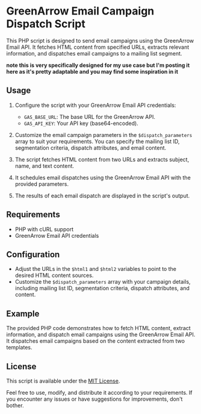 # GreenArrow Email Campaign Dispatch Script

This PHP script is designed to send email campaigns using the GreenArrow Email API. It fetches HTML content from specified URLs, extracts relevant information, and dispatches email campaigns to a mailing list segment.

**note this is very specifically designed for my use case but I'm posting it here as it's pretty adaptable and you may find some inspiration in it**

## Usage

1. Configure the script with your GreenArrow Email API credentials:
   - `GAS_BASE_URL`: The base URL for the GreenArrow API.
   - `GAS_API_KEY`: Your API key (base64-encoded).

2. Customize the email campaign parameters in the `$dispatch_parameters` array to suit your requirements. You can specify the mailing list ID, segmentation criteria, dispatch attributes, and email content.

3. The script fetches HTML content from two URLs and extracts subject, name, and text content.

4. It schedules email dispatches using the GreenArrow Email API with the provided parameters.

5. The results of each email dispatch are displayed in the script's output.

## Requirements

- PHP with cURL support
- GreenArrow Email API credentials

## Configuration

- Adjust the URLs in the `$html1` and `$html2` variables to point to the desired HTML content sources.
- Customize the `$dispatch_parameters` array with your campaign details, including mailing list ID, segmentation criteria, dispatch attributes, and content.

## Example

The provided PHP code demonstrates how to fetch HTML content, extract information, and dispatch email campaigns using the GreenArrow Email API. It dispatches email campaigns based on the content extracted from two templates.

## License

This script is available under the [MIT License](LICENSE).

Feel free to use, modify, and distribute it according to your requirements. If you encounter any issues or have suggestions for improvements, don't bother.
